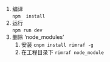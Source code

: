 1.  编译   
    ```npm  install```
2.  运行  
    `npm run dev`
3.  删除 ‘node_modules’    
    1.   安装 `cnpm install rimraf -g`
    2.   在工程目录下 `rimraf node_module`